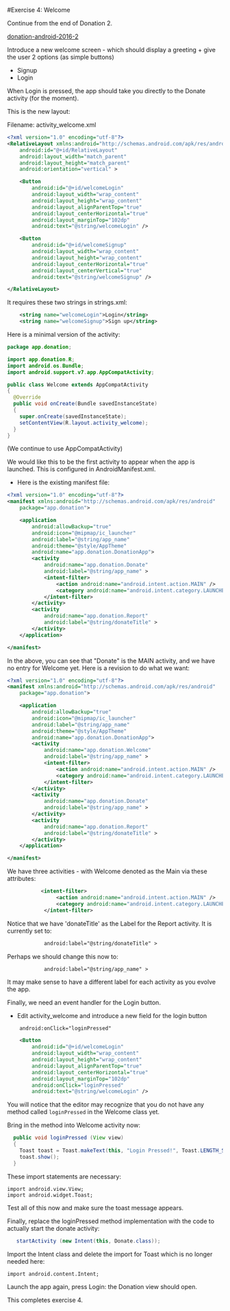 #Exercise 4: Welcome

Continue from the end of Donation 2. 

[donation-android-2016-2](https://github.com/wit-ictskills-2016/donation-android-2016-2.git)

Introduce a new welcome screen - which should display a greeting + give the user 2 options (as simple buttons)

- Signup
- Login

When Login is pressed, the app should take you directly to the Donate activity (for the moment).


This is the new layout:

Filename: activity_welcome.xml
~~~xml
<?xml version="1.0" encoding="utf-8"?>
<RelativeLayout xmlns:android="http://schemas.android.com/apk/res/android"
    android:id="@+id/RelativeLayout"
    android:layout_width="match_parent"
    android:layout_height="match_parent"
    android:orientation="vertical" >

    <Button
        android:id="@+id/welcomeLogin"
        android:layout_width="wrap_content"
        android:layout_height="wrap_content"
        android:layout_alignParentTop="true"
        android:layout_centerHorizontal="true"
        android:layout_marginTop="102dp"
        android:text="@string/welcomeLogin" />

    <Button
        android:id="@+id/welcomeSignup"
        android:layout_width="wrap_content"
        android:layout_height="wrap_content"
        android:layout_centerHorizontal="true"
        android:layout_centerVertical="true"
        android:text="@string/welcomeSignup" />

</RelativeLayout>
~~~

It requires these two strings in strings.xml:

~~~xml
    <string name="welcomeLogin">Login</string>
    <string name="welcomeSignup">Sign up</string>
~~~


Here is a minimal version of the activity:

~~~java
package app.donation;

import app.donation.R;
import android.os.Bundle;
import android.support.v7.app.AppCompatActivity;

public class Welcome extends AppCompatActivity
{
  @Override
  public void onCreate(Bundle savedInstanceState)
  {
    super.onCreate(savedInstanceState);
    setContentView(R.layout.activity_welcome);
  }
}
~~~

(We continue to use AppCompatActivity)

We would like this to be the first activity to appear when the app is launched. This is configured in AndroidManifest.xml.

- Here is the existing manifest file:

~~~xml
<?xml version="1.0" encoding="utf-8"?>
<manifest xmlns:android="http://schemas.android.com/apk/res/android"
    package="app.donation">

    <application
        android:allowBackup="true"
        android:icon="@mipmap/ic_launcher"
        android:label="@string/app_name"
        android:theme="@style/AppTheme"
        android:name="app.donation.DonationApp">
        <activity
            android:name="app.donation.Donate"
            android:label="@string/app_name" >
            <intent-filter>
                <action android:name="android.intent.action.MAIN" />
                <category android:name="android.intent.category.LAUNCHER" />
            </intent-filter>
        </activity>
        <activity
            android:name="app.donation.Report"
            android:label="@string/donateTitle" >
        </activity>
    </application>

</manifest>

~~~

In the above, you can see that "Donate" is the MAIN activity, and we have no entry for Welcome yet. Here is a revision to do what we want:

~~~xml
<?xml version="1.0" encoding="utf-8"?>
<manifest xmlns:android="http://schemas.android.com/apk/res/android"
    package="app.donation">

    <application
        android:allowBackup="true"
        android:icon="@mipmap/ic_launcher"
        android:label="@string/app_name"
        android:theme="@style/AppTheme"
        android:name="app.donation.DonationApp">
        <activity
            android:name="app.donation.Welcome"
            android:label="@string/app_name" >
            <intent-filter>
                <action android:name="android.intent.action.MAIN" />
                <category android:name="android.intent.category.LAUNCHER" />
            </intent-filter>
        </activity>
        <activity
            android:name="app.donation.Donate"
            android:label="@string/app_name" >
        </activity>
        <activity
            android:name="app.donation.Report"
            android:label="@string/donateTitle" >
        </activity>
    </application>

</manifest>

~~~

We have three activities - with Welcome denoted as the Main via these attributes:

~~~xml
           <intent-filter>
                <action android:name="android.intent.action.MAIN" />
                <category android:name="android.intent.category.LAUNCHER" />
            </intent-filter>
~~~

Notice that we have 'donateTitle' as the Label for the Report activity. It is currently set to:

~~~xml
            android:label="@string/donateTitle" >
~~~

Perhaps we should change this now to:

~~~xml
            android:label="@string/app_name" >
~~~

It may make sense to have a different label for each activity as you evolve the app.

Finally, we need an event handler for the Login button. 

- Edit activity_welcome and introduce a new field for the login button

~~~
    android:onClick="loginPressed"
~~~

~~~xml
    <Button
        android:id="@+id/welcomeLogin"
        android:layout_width="wrap_content"
        android:layout_height="wrap_content"
        android:layout_alignParentTop="true"
        android:layout_centerHorizontal="true"
        android:layout_marginTop="102dp"
        android:onClick="loginPressed"
        android:text="@string/welcomeLogin" />
~~~

You will notice that the editor may recognize that you do not have any method called `loginPressed` in the Welcome class yet.

Bring in the method into Welcome activity now:

~~~java
  public void loginPressed (View view) 
  {
    Toast toast = Toast.makeText(this, "Login Pressed!", Toast.LENGTH_SHORT);
    toast.show();
  }
~~~

These import statements are necessary:
```
import android.view.View;
import android.widget.Toast;
```

Test all of this now and make sure the toast message appears.

Finally, replace the loginPressed method implementation with the code to actually start the donate activity:

~~~java
   startActivity (new Intent(this, Donate.class));
~~~

Import the Intent class and delete the import for Toast which is no longer needed here:

```
import android.content.Intent;
```

Launch the app again, press Login: the Donation view should open.

This completes exercise 4.




